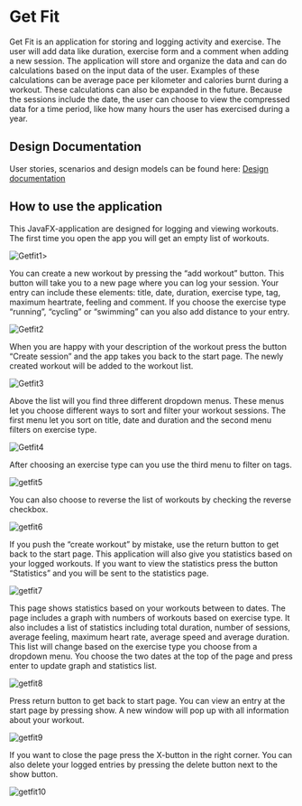 # Get Fit

Get Fit is an application for storing and logging activity and exercise. The user will add data like duration, exercise form and a comment when adding a new session. The application will store and organize the data and can do calculations based on the input data of the user. Examples of these calculations can be average pace per kilometer and calories burnt during a workout. These calculations can also be expanded in the future. Because the sessions include the date, the user can choose to view the compressed data for a time period, like how many hours the user has exercised during a year. 


## Design Documentation

User stories, scenarios and design models can be found here:
[Design documentation](/design-documentation)


## How to use the application 

This JavaFX-application are designed for logging and viewing workouts. The first time you open the app you will get an empty list of workouts. 

![Getfit1](/uploads/8af34ce065d46e7cc2cd55cc4df4f6c7/Getfit1.png)>

You can create a new workout by pressing the “add workout” button. This button will take you to a new page where you can log your session. Your entry can include these elements: title, date, duration, exercise type, tag, maximum heartrate, feeling and comment. If you choose the exercise type “running”, “cycling” or “swimming” can you also add distance to your entry.  

![Getfit2](/uploads/e4720e506ad52ad146a8d3e34bc01adb/Getfit2.png) 

When you are happy with your description of the workout press the button “Create session” and the app takes you back to the start page. The newly created workout will be added to the workout list. 

![Getfit3](/uploads/66e7e7abf8cefd0c8c296d711e0240ed/Getfit3.png)

Above the list will you find three different dropdown menus. These menus let you choose different ways to sort and filter your workout sessions. The first menu let you sort on title, date and duration and the second menu filters on exercise type. 

![Getfit4](/uploads/78d03c470389ffba32a4f8828dbfc726/Getfit4.png)

After choosing an exercise type can you use the third menu to filter on tags. 

![getfit5](/uploads/94f8953984c6ac1af2318b04c98b4f91/getfit5.png) 

You can also choose to reverse the list of workouts by checking the reverse checkbox.

![getfit6](/uploads/63d648fc74991632e5f6070eedc251d6/getfit6.png) 

If you push the “create workout” by mistake, use the return button to get back to the start page. This application will also give you statistics based on your logged workouts. If you want to view the statistics press the button “Statistics” and you will be sent to the statistics page. 
 
![getfit7](/uploads/b1350e6deb991c30d3e6db0c42220d1a/getfit7.png)

This page shows statistics based on your workouts between to dates. The page includes a graph with numbers of workouts based on exercise type. It also includes a list of statistics including total duration, number of sessions, average feeling, maximum heart rate, average speed and average duration. This list will change based on the exercise type you choose from a dropdown menu.  You choose the two dates at the top of the page and press enter to update graph and statistics list.

![getfit8](/uploads/acf71613086c4e462bd91d6f286a8525/getfit8.png)

Press return button to get back to start page. You can view an entry at the start page by pressing show. A new window will pop up with all information about your workout.
 
![getfit9](/uploads/62e1ffe9eeff1f215e09e43294a95280/getfit9.png)

If you want to close the page press the X-button in the right corner. You can also delete your logged entries by pressing the delete button next to the show button. 

![getfit10](/uploads/e8fd9916e5ea9db01445d36e47b7c71a/getfit10.png)

